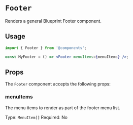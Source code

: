 # `Footer`

Renders a general Blueprint Footer component.

## Usage

```jsx
import { Footer } from '@components';

const MyFooter = () => <Footer menuItems={menuItems} />;
```

## Props

The `Footer` component accepts the following props:

### menuItems

The menu items to render as part of the footer menu list.

Type: `MenuItem[]`
Required: No

